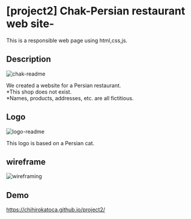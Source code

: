 # [project2] Chak-Persian restaurant web site-
This is a responsible web page using html,css,js.

## Description
![chak-readme](https://user-images.githubusercontent.com/64046048/93690528-3170d680-fa8e-11ea-8a28-84c09e02c60b.jpg)

We created a website for a Persian restaurant. </br>
*This shop does not exist.</br>
*Names, products, addresses, etc. are all fictitious.

## Logo
![logo-readme](https://user-images.githubusercontent.com/64046048/93527599-f46dde00-f8ed-11ea-8d05-f8419a9daf35.jpg)

This logo is based on a Persian cat.

## wireframe
![wireframing](https://user-images.githubusercontent.com/64046048/93527343-92ad7400-f8ed-11ea-8a0f-e3b89b6b60f8.png)

## Demo
https://chihirokatoca.github.io/project2/







